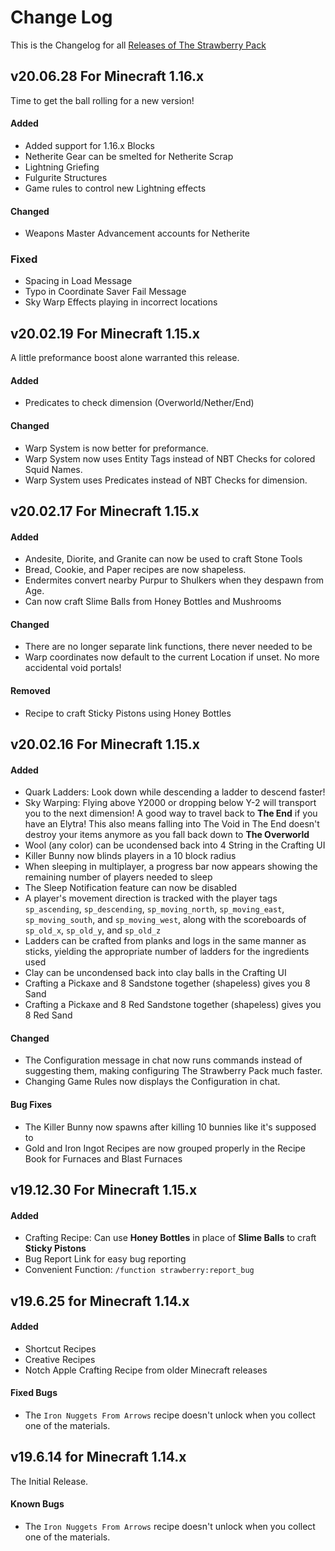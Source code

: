 # Change Log
This is the Changelog for all [Releases of The Strawberry Pack](https://github.com/ChristianSilvermoon/StrawberryPack/releases)

## v20.06.28 For Minecraft 1.16.x
Time to get the ball rolling for a new version!

#### Added
- Added support for 1.16.x Blocks
- Netherite Gear can be smelted for Netherite Scrap
- Lightning Griefing
- Fulgurite Structures
- Game rules to control new Lightning effects

#### Changed
- Weapons Master Advancement accounts for Netherite

### Fixed
- Spacing in Load Message
- Typo in Coordinate Saver Fail Message
- Sky Warp Effects playing in incorrect locations


## v20.02.19 For Minecraft 1.15.x
A little preformance boost alone warranted this release.
#### Added
- Predicates to check dimension (Overworld/Nether/End)

#### Changed
- Warp System is now better for preformance.
- Warp System now uses Entity Tags instead of NBT Checks for colored Squid Names.
- Warp System uses Predicates instead of NBT Checks for dimension.

## v20.02.17 For Minecraft 1.15.x
#### Added
- Andesite, Diorite, and Granite can now be used to craft Stone Tools
- Bread, Cookie, and Paper recipes are now shapeless.
- Endermites convert nearby Purpur to Shulkers when they despawn from Age.
- Can now craft Slime Balls from Honey Bottles and Mushrooms

#### Changed
- There are no longer separate link functions, there never needed to be
- Warp coordinates now default to the current Location if unset. No more accidental void portals!

#### Removed
- Recipe to craft Sticky Pistons using Honey Bottles

## v20.02.16 For Minecraft 1.15.x
#### Added
- Quark Ladders: Look down while descending a ladder to descend faster!
- Sky Warping: Flying above Y2000 or dropping below Y-2 will transport you to the next dimension! A good way to travel back to **The End** if you have an Elytra! This also means falling into The Void in The End doesn't destroy your items anymore as you fall back down to **The Overworld**
- Wool (any color) can be ucondensed back into 4 String in the Crafting UI
- Killer Bunny now blinds players in a 10 block radius
- When sleeping in multiplayer, a progress bar now appears showing the remaining number of players needed to sleep
- The Sleep Notification feature can now be disabled
- A player's movement direction is tracked with the player tags `sp_ascending`, `sp_descending`, `sp_moving_north`, `sp_moving_east`, `sp_moving_south`, and `sp_moving_west`, along with the scoreboards of `sp_old_x`, `sp_old_y`, and `sp_old_z`
- Ladders can be crafted from planks and logs in the same manner as sticks, yielding the appropriate number of ladders for the ingredients used
- Clay can be uncondensed back into clay balls in the Crafting UI
- Crafting a Pickaxe and 8 Sandstone together (shapeless) gives you 8 Sand
- Crafting a Pickaxe and 8 Red Sandstone together (shapeless) gives you 8 Red Sand

#### Changed
- The Configuration message in chat now runs commands instead of suggesting them, making configuring The Strawberry Pack much faster.
- Changing Game Rules now displays the Configuration in chat.

#### Bug Fixes
- The Killer Bunny now spawns after killing 10 bunnies like it's supposed to
- Gold and Iron Ingot Recipes are now grouped properly in the Recipe Book for Furnaces and Blast Furnaces

## v19.12.30 For Minecraft 1.15.x
#### Added
- Crafting Recipe: Can use **Honey Bottles** in place of **Slime Balls** to craft **Sticky Pistons**
- Bug Report Link for easy bug reporting
- Convenient Function: `/function strawberry:report_bug`

## v19.6.25 for Minecraft 1.14.x
#### Added
- Shortcut Recipes
- Creative Recipes
- Notch Apple Crafting Recipe from older Minecraft releases

#### Fixed Bugs
- The `Iron Nuggets From Arrows` recipe doesn't unlock when you collect one of the materials.


## v19.6.14 for Minecraft 1.14.x
The Initial Release.

#### Known Bugs
- The `Iron Nuggets From Arrows` recipe doesn't unlock when you collect one of the materials.
